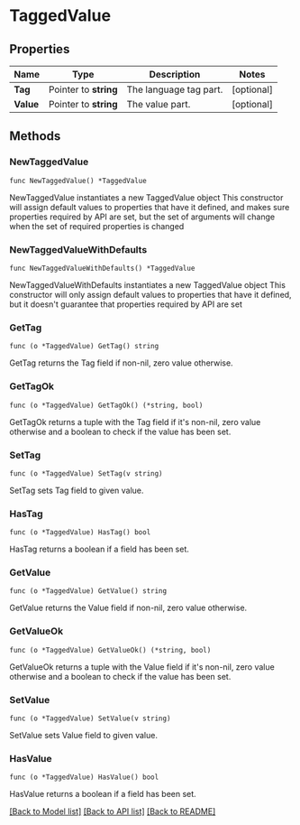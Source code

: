 # TaggedValue

## Properties

Name | Type | Description | Notes
------------ | ------------- | ------------- | -------------
**Tag** | Pointer to **string** | The language tag part. | [optional] 
**Value** | Pointer to **string** | The value part. | [optional] 

## Methods

### NewTaggedValue

`func NewTaggedValue() *TaggedValue`

NewTaggedValue instantiates a new TaggedValue object
This constructor will assign default values to properties that have it defined,
and makes sure properties required by API are set, but the set of arguments
will change when the set of required properties is changed

### NewTaggedValueWithDefaults

`func NewTaggedValueWithDefaults() *TaggedValue`

NewTaggedValueWithDefaults instantiates a new TaggedValue object
This constructor will only assign default values to properties that have it defined,
but it doesn't guarantee that properties required by API are set

### GetTag

`func (o *TaggedValue) GetTag() string`

GetTag returns the Tag field if non-nil, zero value otherwise.

### GetTagOk

`func (o *TaggedValue) GetTagOk() (*string, bool)`

GetTagOk returns a tuple with the Tag field if it's non-nil, zero value otherwise
and a boolean to check if the value has been set.

### SetTag

`func (o *TaggedValue) SetTag(v string)`

SetTag sets Tag field to given value.

### HasTag

`func (o *TaggedValue) HasTag() bool`

HasTag returns a boolean if a field has been set.

### GetValue

`func (o *TaggedValue) GetValue() string`

GetValue returns the Value field if non-nil, zero value otherwise.

### GetValueOk

`func (o *TaggedValue) GetValueOk() (*string, bool)`

GetValueOk returns a tuple with the Value field if it's non-nil, zero value otherwise
and a boolean to check if the value has been set.

### SetValue

`func (o *TaggedValue) SetValue(v string)`

SetValue sets Value field to given value.

### HasValue

`func (o *TaggedValue) HasValue() bool`

HasValue returns a boolean if a field has been set.


[[Back to Model list]](../README.md#documentation-for-models) [[Back to API list]](../README.md#documentation-for-api-endpoints) [[Back to README]](../README.md)



